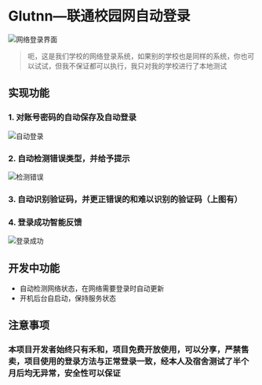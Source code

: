 # Glutnn—联通校园网自动登录
![网络登录界面](https://github.com/suhexia/GlutnnLogin/assets/55019115/446ecd84-8c16-47e5-97ab-e817ae96b660)
> 呃，这是我们学校的网络登录系统，如果别的学校也是同样的系统，你也可以试试，但我不保证都可以执行，我只对我的学校进行了本地测试
## 实现功能
### 1. 对账号密码的自动保存及自动登录
![自动登录](https://github.com/suhexia/GlutnnLogin/assets/55019115/1db12e94-d1e3-4627-8c5a-7832b09055db)
### 2. 自动检测错误类型，并给予提示
![检测错误](https://github.com/suhexia/GlutnnLogin/assets/55019115/b43ae087-3fd6-426d-b278-67606d7810d8)
### 3. 自动识别验证码，并更正错误的和难以识别的验证码（上图有）
### 4. 登录成功智能反馈
![登录成功](https://github.com/suhexia/GlutnnLogin/assets/55019115/e0da1613-38ea-49b8-b364-7e832862fa25)

## 开发中功能
- 自动检测网络状态，在网络需要登录时自动更新
- 开机后台自启动，保持服务状态

## 注意事项
  ### 本项目开发者始终只有禾和，项目免费开放使用，可以分享，严禁售卖，项目使用的登录方法与正常登录一致，经本人及宿舍测试了半个月后均无异常，安全性可以保证

